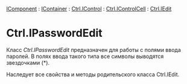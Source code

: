 ﻿---
Title: Компонент IPasswordEdit
Link: Com.Ctrl.IPasswordEdit
---

[IComponent](topic:Com.Custom.ComClasses.IComponent.Default) :
[IContainer](topic:Com.Custom.ComClasses.IContainer.Default) :
[Ctrl.IControl](topic:Com.Custom.ComClasses.Ctrl.IControl.Default) :
[Ctrl.IControlCell](topic:Com.Custom.ComClasses.Ctrl.IControlCell.Default) :
[Ctrl.IEdit](topic:Com.Custom.ComClasses.Ctrl.IEdit.Default)

# Ctrl.IPasswordEdit

Класс *Ctrl.IPasswordEdit* предназначен для работы с полями ввода паролей.
В полях ввода такого типа все символы выводятся звездочками (*).

Наследует все свойства и методы родительского класса Ctrl.IEdit.